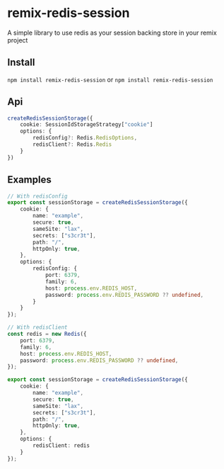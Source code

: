 # remix-redis-session

A simple library to use redis as your session backing store in your remix project

## Install

`npm install remix-redis-session` or `npm install remix-redis-session`

## Api

```ts
createRedisSessionStorage({
    cookie: SessionIdStorageStrategy["cookie"]
    options: {
        redisConfig?: Redis.RedisOptions,
        redisClient?: Redis.Redis
    }
})
```

## Examples

```ts
// With redisConfig
export const sessionStorage = createRedisSessionStorage({
    cookie: {
        name: "example",
        secure: true,
        sameSite: "lax",
        secrets: ["s3cr3t"],
        path: "/",
        httpOnly: true,
    },
    options: {
        redisConfig: {
            port: 6379,
            family: 6,
            host: process.env.REDIS_HOST,
            password: process.env.REDIS_PASSWORD ?? undefined,
        }
    }
});

// With redisClient
const redis = new Redis({
    port: 6379,
    family: 6,
    host: process.env.REDIS_HOST,
    password: process.env.REDIS_PASSWORD ?? undefined,
});

export const sessionStorage = createRedisSessionStorage({
    cookie: {
        name: "example",
        secure: true,
        sameSite: "lax",
        secrets: ["s3cr3t"],
        path: "/",
        httpOnly: true,
    },
    options: {
        redisClient: redis
    }
});
```
